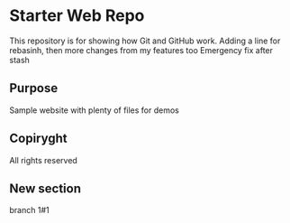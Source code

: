 # Starter Web Repo

This repository is for showing how Git and GitHub work. Adding a line for rebasinh, 
then more changes from my features too
Emergency fix after stash

## Purpose

Sample website with plenty of files for demos

## Copiryght

All rights reserved


## New section

branch 1#1